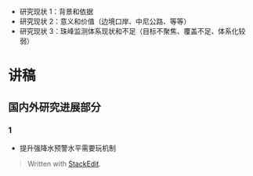 
- 研究现状 1：背景和依据
- 研究现状 2：意义和价值（边境口岸、中尼公路、等等）
- 研究现状 3：珠峰监测体系现状和不足（目标不聚焦、覆盖不足、体系化较弱）


# 讲稿
## 国内外研究进展部分
### 1
- 提升强降水预警水平需要玩机制
> Written with [StackEdit](https://stackedit.io/).
<!--stackedit_data:
eyJoaXN0b3J5IjpbLTE1MTcxODg2NzcsMTM4NTE5MTA2NV19
-->